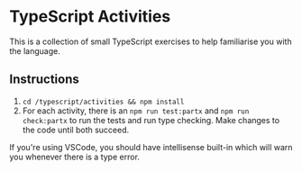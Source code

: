 # TypeScript Activities

This is a collection of small TypeScript exercises to help familiarise you with the language.

## Instructions

1. `cd /typescript/activities && npm install`
2. For each activity, there is an `npm run test:partx` and `npm run check:partx` to run the tests and run type checking. Make changes to the code until both succeed.

If you're using VSCode, you should have intellisense built-in which will warn you whenever there is a type error.
